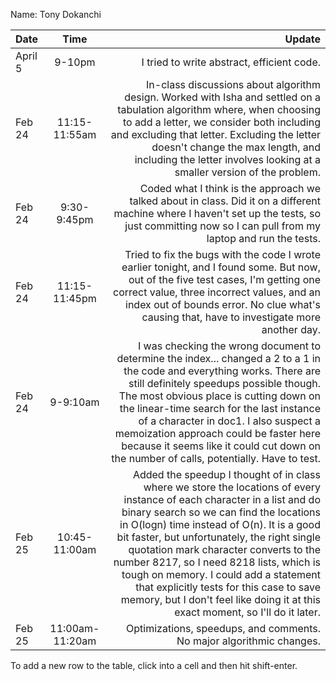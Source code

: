 Name: Tony Dokanchi

| Date    |      Time       |                                                                                                                                                                                                                                                                                                                                                                                                                                                                                                                         Update |
|:--------|:---------------:|-------------------------------------------------------------------------------------------------------------------------------------------------------------------------------------------------------------------------------------------------------------------------------------------------------------------------------------------------------------------------------------------------------------------------------------------------------------------------------------------------------------------------------:|
| April 5 |     9-10pm      |                                                                                                                                                                                                                                                                                                                                                                                                                                                                                     I tried to write abstract, efficient code. |
| Feb 24  |  11:15-11:55am  |                                                                                                                                                                                             In-class discussions about algorithm design. Worked with Isha and settled on a tabulation algorithm where, when choosing to add a letter, we consider both including and excluding that letter. Excluding the letter doesn't change the max length, and including the letter involves looking at a smaller version of the problem. |
| Feb 24  |   9:30-9:45pm   |                                                                                                                                                                                                                                                                                                                            Coded what I think is the approach we talked about in class. Did it on a different machine where I haven't set up the tests, so just committing now so I can pull from my laptop and run the tests. |
| Feb 24  |  11:15-11:45pm  |                                                                                                                                                                                                                                                Tried to fix the bugs with the code I wrote earlier tonight, and I found some. But now, out of the five test cases, I'm getting one correct value, three incorrect values, and an index out of bounds error. No clue what's causing that, have to investigate more another day. |
| Feb 24  |    9-9:10am     |                                                                                     I was checking the wrong document to determine the index... changed a 2 to a 1 in the code and everything works. There are still definitely speedups possible though. The most obvious place is cutting down on the linear-time search for the last instance of a character in doc1. I also suspect a memoization approach could be faster here because it seems like it could cut down on the number of calls, potentially. Have to test. |
| Feb 25  |  10:45-11:00am  | Added the speedup I thought of in class where we store the locations of every instance of each character in a list and do binary search so we can find the locations in O(logn) time instead of O(n). It is a good bit faster, but unfortunately, the right single quotation mark character converts to the number 8217, so I need 8218 lists, which is tough on memory. I could add a statement that explicitly tests for this case to save memory, but I don't feel like doing it at this exact moment, so I'll do it later. |
| Feb 25  | 11:00am-11:20am |                                                                                                                                                                                                                                                                                                                                                                                                                                                           Optimizations, speedups, and comments. No major algorithmic changes. |


To add a new row to the table, click into a cell and then hit shift-enter.